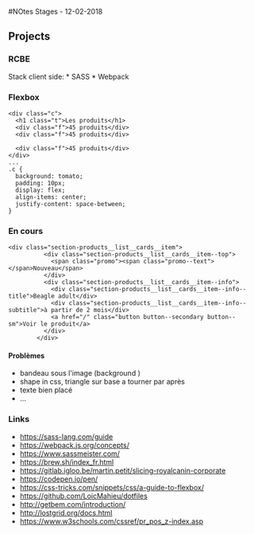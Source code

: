 #NOtes Stages - 12-02-2018

## Projects
### RCBE
Stack client side:
    * SASS 
    * Webpack

### Flexbox 
```
<div class="c">
  <h1 class="t">Les produits</h1>
  <div class="f">45 produits</div>
  <div class="f">45 produits</div>
  
  <div class="f">45 produits</div>
</div>
...
.c {
  background: tomato;
  padding: 10px;
  display: flex;
  align-items: center;
  justify-content: space-between;
}
```

### En cours
```
<div class="section-products__list__cards__item">
          <div class="section-products__list__cards__item--top">
            <span class="promo"><span class="promo--text"></span>Nouveau</span>
          </div>
          <div class="section-products__list__cards__item--info"> 
            <div class="section-products__list__cards__item--info--title">Beagle adult</div>
            <div class="section-products__list__cards__item--info--subtitle">à partir de 2 mois</div>
            <a href="/" class="button button--secondary button--sm">Voir le produit</a>
          </div>
        </div>
```

#### Problèmes 
* bandeau sous l'image (background )
* shape in css, triangle sur base a tourner par après
* texte bien placé
* ...
 

### Links
* https://sass-lang.com/guide
* https://webpack.js.org/concepts/
* https://www.sassmeister.com/
* https://brew.sh/index_fr.html
* https://gitlab.igloo.be/martin.petit/slicing-royalcanin-corporate
* https://codepen.io/pen/
* https://css-tricks.com/snippets/css/a-guide-to-flexbox/
* https://github.com/LoicMahieu/dotfiles
* http://getbem.com/introduction/
* http://lostgrid.org/docs.html
* https://www.w3schools.com/cssref/pr_pos_z-index.asp

